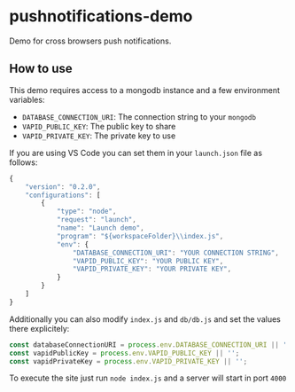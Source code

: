 # pushnotifications-demo

Demo for cross browsers push notifications.

## How to use

This demo requires access to a mongodb instance and a few environment variables:

* `DATABASE_CONNECTION_URI`: The connection string to your `mongodb`
* `VAPID_PUBLIC_KEY`: The public key to share
* `VAPID_PRIVATE_KEY`: The private key to use

If you are using VS Code you can set them in your `launch.json` file as follows:

```js
{
    "version": "0.2.0",
    "configurations": [
        {
            "type": "node",
            "request": "launch",
            "name": "Launch demo",
            "program": "${workspaceFolder}\\index.js",
            "env": {
                "DATABASE_CONNECTION_URI": "YOUR CONNECTION STRING",
                "VAPID_PUBLIC_KEY": "YOUR PUBLIC KEY",
                "VAPID_PRIVATE_KEY": "YOUR PRIVATE KEY",
            }
        }
    ]
}
```

Additionally you can also modify `index.js` and `db/db.js` and set the values there explicitely:

```js
const databaseConnectionURI = process.env.DATABASE_CONNECTION_URI || '';
const vapidPublicKey = process.env.VAPID_PUBLIC_KEY || '';
const vapidPrivateKey = process.env.VAPID_PRIVATE_KEY || '';
```

To execute the site just run `node index.js` and a server will start in port `4000`